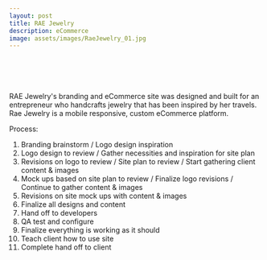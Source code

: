 ```yaml
---
layout: post
title: RAE Jewelry
description: eCommerce
image: assets/images/RaeJewelry_01.jpg
---
```

<span class="image fit"><img src="{{ site.baseurl }}/assets/images/RaeJewelry_home.jpg" alt=""/></span>

<span class="image fit"><img src="{{ site.baseurl }}/assets/images/RaeJewelry_shop.jpg" alt=""/></span>

<span class="image fit"><img src="{{ site.baseurl}}/assets/images/RaeJewelry_productdetails.jpg" alt=""/>
</span>

<span class="image fit"><img src="{{ site.baseurl }}/assets/images/RaeJewelry_about.jpg" alt="" /></span>

<span class="image fit"><img src="{{ site.baseurl }}/assets/images/RaeJewelry_contact.jpg" alt="" /></span>

RAE Jewelry's branding and eCommerce site was designed and built for an entrepreneur who handcrafts jewelry that has been inspired by her travels. Rae Jewelry is a mobile responsive, custom eCommerce platform.

Process:<br>
1. Branding brainstorm / Logo design inspiration<br>
2. Logo design to review / Gather necessities and inspiration for site plan<br>
3. Revisions on logo to review / Site plan to review / Start gathering client content & images<br>
4. Mock ups based on site plan to review / Finalize logo revisions / Continue to gather content & images<br>
5. Revisions on site mock ups with content & images<br>
6. Finalize all designs and content<br>
7. Hand off to developers<br>
8. QA test and configure<br> 
9. Finalize everything is working as it should<br>
10. Teach client how to use site<br>
11. Complete hand off to client

